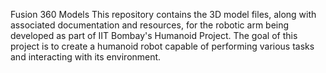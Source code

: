 Fusion 360 Models
This repository contains the 3D model files, along with associated documentation and resources, for the robotic arm being developed as part of IIT Bombay's Humanoid Project. The goal of this project is to create a humanoid robot capable of performing various tasks and interacting with its environment.

